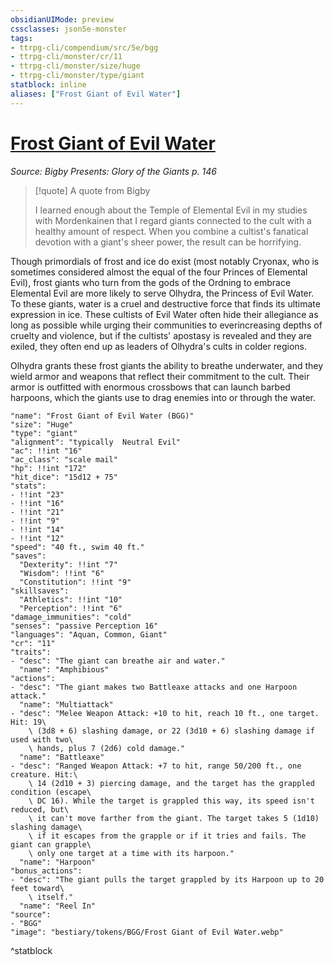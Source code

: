 ```yaml
---
obsidianUIMode: preview
cssclasses: json5e-monster
tags:
- ttrpg-cli/compendium/src/5e/bgg
- ttrpg-cli/monster/cr/11
- ttrpg-cli/monster/size/huge
- ttrpg-cli/monster/type/giant
statblock: inline
aliases: ["Frost Giant of Evil Water"]
---
```

# [Frost Giant of Evil Water](3-Compendium\CLI\bestiary\giant/frost-giant-of-evil-water-bgg.md)
*Source: Bigby Presents: Glory of the Giants p. 146*  

> [!quote] A quote from Bigby  
> 
> I learned enough about the Temple of Elemental Evil in my studies with Mordenkainen that I regard giants connected to the cult with a healthy amount of respect. When you combine a cultist's fanatical devotion with a giant's sheer power, the result can be horrifying.

Though primordials of frost and ice do exist (most notably Cryonax, who is sometimes considered almost the equal of the four Princes of Elemental Evil), frost giants who turn from the gods of the Ordning to embrace Elemental Evil are more likely to serve Olhydra, the Princess of Evil Water. To these giants, water is a cruel and destructive force that finds its ultimate expression in ice. These cultists of Evil Water often hide their allegiance as long as possible while urging their communities to everincreasing depths of cruelty and violence, but if the cultists' apostasy is revealed and they are exiled, they often end up as leaders of Olhydra's cults in colder regions.

Olhydra grants these frost giants the ability to breathe underwater, and they wield armor and weapons that reflect their commitment to the cult. Their armor is outfitted with enormous crossbows that can launch barbed harpoons, which the giants use to drag enemies into or through the water.

```statblock
"name": "Frost Giant of Evil Water (BGG)"
"size": "Huge"
"type": "giant"
"alignment": "typically  Neutral Evil"
"ac": !!int "16"
"ac_class": "scale mail"
"hp": !!int "172"
"hit_dice": "15d12 + 75"
"stats":
- !!int "23"
- !!int "16"
- !!int "21"
- !!int "9"
- !!int "14"
- !!int "12"
"speed": "40 ft., swim 40 ft."
"saves":
  "Dexterity": !!int "7"
  "Wisdom": !!int "6"
  "Constitution": !!int "9"
"skillsaves":
  "Athletics": !!int "10"
  "Perception": !!int "6"
"damage_immunities": "cold"
"senses": "passive Perception 16"
"languages": "Aquan, Common, Giant"
"cr": "11"
"traits":
- "desc": "The giant can breathe air and water."
  "name": "Amphibious"
"actions":
- "desc": "The giant makes two Battleaxe attacks and one Harpoon attack."
  "name": "Multiattack"
- "desc": "Melee Weapon Attack: +10 to hit, reach 10 ft., one target. Hit: 19\
    \ (3d8 + 6) slashing damage, or 22 (3d10 + 6) slashing damage if used with two\
    \ hands, plus 7 (2d6) cold damage."
  "name": "Battleaxe"
- "desc": "Ranged Weapon Attack: +7 to hit, range 50/200 ft., one creature. Hit:\
    \ 14 (2d10 + 3) piercing damage, and the target has the grappled condition (escape\
    \ DC 16). While the target is grappled this way, its speed isn't reduced, but\
    \ it can't move farther from the giant. The target takes 5 (1d10) slashing damage\
    \ if it escapes from the grapple or if it tries and fails. The giant can grapple\
    \ only one target at a time with its harpoon."
  "name": "Harpoon"
"bonus_actions":
- "desc": "The giant pulls the target grappled by its Harpoon up to 20 feet toward\
    \ itself."
  "name": "Reel In"
"source":
- "BGG"
"image": "bestiary/tokens/BGG/Frost Giant of Evil Water.webp"
```
^statblock